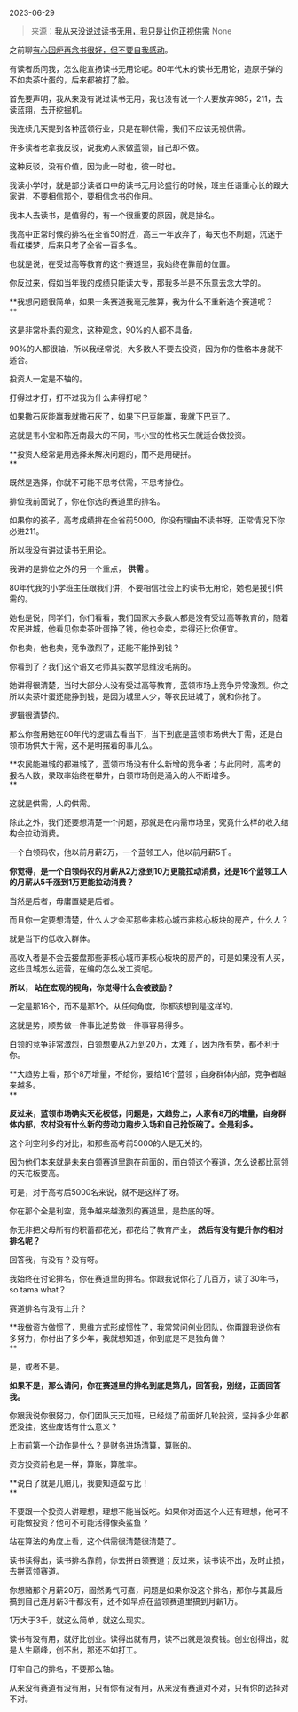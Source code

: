 2023-06-29

> 来源：[我从来没说过读书无用，我只是让你正视供需](http://mp.weixin.qq.com/s?__biz=MzU0MjYwNDU2Mw==&amp;mid=2247511467&amp;idx=1&amp;sn=d863849a50ae1f437784c9489ad17c4b&amp;chksm=fb1ac1d7cc6d48c160bfa4b0431ec20e3acc6a2cf59a831eeb767b86d62890734727b77d27c5&amp;scene=127#wechat_redirect)
> None

之前聊[有心回炉再念书很好，但不要自我感动](http://mp.weixin.qq.com/s?__biz=MzU0MjYwNDU2Mw==&mid=2247511452&idx=1&sn=ad8fdd12bf294bd3fe05429b56ff5875&chksm=fb1ac1e0cc6d48f6e7138f1d82a5fc4f8c439a5f95772fcf5adb6f064b2549b9e4bb30f4f374&scene=21#wechat_redirect)。  

有读者质问我，怎么能宣扬读书无用论呢。80年代末的读书无用论，造原子弹的不如卖茶叶蛋的，后来都被打了脸。

首先要声明，我从来没有说过读书无用，我也没有说一个人要放弃985，211，去读蓝翔，去开挖掘机。  

我连续几天提到各种蓝领行业，只是在聊供需，我们不应该无视供需。  

许多读者老拿我反驳，说我劝人家做蓝领，自己却不做。  

这种反驳，没有价值，因为此一时也，彼一时也。  

我读小学时，就是部分读者口中的读书无用论盛行的时候，班主任语重心长的跟大家讲，不要相信那个，要相信念书的作用。

我本人去读书，是值得的，有一个很重要的原因，就是排名。

我高中正常时候的排名在全省50附近，高三一年放弃了，每天也不刷题，沉迷于看红楼梦，后来只考了全省一百多名。

也就是说，在受过高等教育的这个赛道里，我始终在靠前的位置。  

你反过来，假如当年我的成绩只能读大专，那我多半是不乐意去念大学的。  

 **我想问题很简单，如果一条赛道我毫无胜算，我为什么不重新选个赛道呢？  
**

这是非常朴素的观念，这种观念，90%的人都不具备。  

90%的人都很轴，所以我经常说，大多数人不要去投资，因为你的性格本身就不适合。

投资人一定是不轴的。  

打得过才打，打不过我为什么非得打呢？

如果撒石灰能赢我就撒石灰了，如果下巴豆能赢，我就下巴豆了。

这就是韦小宝和陈近南最大的不同，韦小宝的性格天生就适合做投资。

 **投资人经常是用选择来解决问题的，而不是用硬拼。  
**

既然是选择，你就不可能不思考供需，不思考排位。

排位我前面说了，你在你选的赛道里的排名。

如果你的孩子，高考成绩排在全省前5000，你没有理由不读书呀。正常情况下你必进211。

所以我没有讲过读书无用论。  

我讲的是排位之外的另一个重点， **供需** 。  

80年代我的小学班主任跟我们讲，不要相信社会上的读书无用论，她也是援引供需的。  

她也是说，同学们，你们看看，我们国家大多数人都是没有受过高等教育的，随着农民进城，他看见你卖茶叶蛋挣了钱，他也会卖，卖得还比你便宜。

你也卖，他也卖，竞争激烈了，还能不能挣到钱？  

你看到了？我们这个语文老师其实数学思维没毛病的。  

她讲得很清楚，当时大部分人没有受过高等教育，蓝领市场上竞争异常激烈。你之所以卖茶叶蛋还能挣到钱，是因为城里人少，等农民进城了，就和你抢了。  

逻辑很清楚的。  

那么你套用她在80年代的逻辑去看当下，当下到底是蓝领市场供大于需，还是白领市场供大于需，这不是明摆着的事儿么。  

 **农民能进城的都进城了，蓝领市场没有什么新增的竞争者；与此同时，高考的报名人数，录取率始终在攀升，白领市场倒是涌入的人不断增多。  
**

这就是供需，人的供需。

除此之外，我们还要想清楚一个问题，那就是在内需市场里，究竟什么样的收入结构会拉动消费。  

一个白领码农，他以前月薪2万，一个蓝领工人，他以前月薪5千。  

 **你觉得，是一个白领码农的月薪从2万涨到10万更能拉动消费，还是16个蓝领工人的月薪从5千涨到1万更能拉动消费？**

当然是后者，毋庸置疑是后者。  

而且你一定要想清楚，什么人才会买那些非核心城市非核心板块的房产，什么人？

就是当下的低收入群体。

高收入者是不会去接盘那些非核心城市非核心板块的房产的，可是如果没有人买，这些县城怎么运营，在编的怎么发工资呢。  

 **所以， 站在宏观的视角，你觉得什么会被鼓励？**

一定是那16个，而不是那1个。从任何角度，你都该想到是这样的。

这就是势，顺势做一件事比逆势做一件事容易得多。  

白领的竞争非常激烈，白领想要从2万到20万，太难了，因为所有势，都不利于你。

 **大趋势上看，那个8万增量，不给你，要给16个蓝领；自身群体内部，竞争者越来越多。  
**

 **反过来，蓝领市场确实天花板低，问题是，大趋势上，人家有8万的增量，自身群体内部，农村没有什么新的劳动力跑步入场和自己抢饭碗了。全是利多。**  

这个利空利多的对比，和那些高考前5000的人是无关的。  

因为他们本来就是未来白领赛道里跑在前面的，而白领这个赛道，怎么说都比蓝领的天花板要高。  

可是，对于高考后5000名来说，就不是这样了呀。  

你在那个全是利空，竞争越来越激烈的赛道里，是垫底的呀。  

你无非把父母所有的积蓄都花光，都花给了教育产业， **然后有没有提升你的相对排名呢？**  

回答我，有没有？没有呀。

我始终在讨论排名，你在赛道里的排名。你跟我说你花了几百万，读了30年书，so tama what？  

赛道排名有没有上升？

 **我做资方做惯了，思维方式形成惯性了，我常常问创业团队，你甭跟我说你有多努力，你付出了多少年，我就想知道，你到底是不是独角兽？  
**

是，或者不是。

 **如果不是，那么请问，你在赛道里的排名到底是第几，回答我，别绕，正面回答我。**

你跟我说你很努力，你们团队天天加班，已经烧了前面好几轮投资，坚持多少年都还没挂，这些废话有什么意义？  

上市前第一个动作是什么？是财务进场清算，算账的。

资方投资前也是一样，算账，算胜率。  

 **说白了就是几赔几，我要知道盈亏比！  
**

不要跟一个投资人讲理想，理想不能当饭吃。如果你对面这个人还有理想，他可不可能做投资？他可不可能活得像条鲨鱼？  

站在算法的角度上看，这个供需很清楚很清楚了。  

读书读得出，读书排名靠前，你去拼白领赛道；反过来，读书读不出，及时止损，去拼蓝领赛道。  

你想赌那个月薪20万，固然勇气可嘉，问题是如果你没这个排名，那你与其最后搞到自己连月薪3千都没有，还不如早点在蓝领赛道里搞到月薪1万。

1万大于3千，就这么简单，就这么现实。

读书有没有用，就好比创业。读得出就有用，读不出就是浪费钱。创业创得出，就是人生巅峰，创不出，那还不如打工。

盯牢自己的排名，不要那么轴。  

从来没有赛道有没有用，只有你有没有用，从来没有赛道对不对，只有你的选择对不对。


